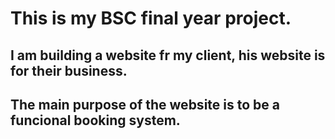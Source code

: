 # This is my BSC final year project.
## I am building a website fr my client, his website is for their business.
## The main purpose of the website is to be a funcional booking system.

